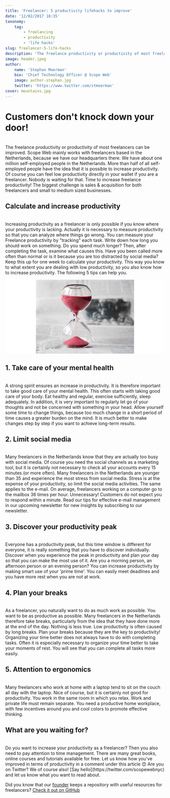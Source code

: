 ```yaml
---
title: 'Freelancer: 5 productivity lifehacks to improve'
date: '12/02/2017 18:35'
taxonomy:
    tag:
        - freelancing
        - productivity
        - 'life hacks'
slug: freelancer-5-life-hacks
description: 'The freelance productivity or productivity of most freelancers can be improved.'
image: header.jpeg
author:
    name: 'Stephan Moerman'
    bio: 'Chief Technology Officer @ Scope Web'
    image: author-stephan.jpg
    twitter: 'https://www.twitter.com/stmoerman'
cover: mountains.jpg
---
```


# Customers don't knock down your door!
<br>
The freelance productivity or productivity of most freelancers can be improved. Scope Web mainly works with freelancers based in the Netherlands, because we have our headquarters there. We have about one million self-employed people in the Netherlands. More than half of all self-employed people have the idea that it is possible to increase productivity. Of course you can feel low productivity directly in your wallet if you are a freelancer. Nobody is waiting for that. Time to increase freelance productivity! The biggest challenge is sales & acquisition for both freelancers and small to medium sized businesses.

## Calculate and increase productivity
<br>
Increasing productivity as a freelancer is only possible if you know where your productivity is lacking. Actually it is necessary to measure productivity so that you can analyze where things go wrong. You can measure your Freelance productivity by "tracking" each task. Write down how long you should work on something. Do you spend much longer? Then, after completing the task, examine what causes this. Have you been called more often than normal or is it because you are too distracted by social media? Keep this up for one week to calculate your productivity. This way you know to what extent you are dealing with low productivity, so you also know how to increase productivity. The following 5 tips can help you.

![Do not be busy - be productive.](a1-time-management.png)

## 1. Take care of your mental health
<br>
A strong spirit ensures an increase in productivity. It is therefore important to take good care of your mental health. This often starts with taking good care of your body. Eat healthy and regular, exercise sufficiently, sleep adequately. In addition, it is very important to regularly let go of your thoughts and not be concerned with something in your head. Allow yourself some time to change things, because too much change in a short period of time causes a greater burden on the mind. It is much better to make changes step by step if you want to achieve long-term results.

## 2. Limit social media
<br>
Many freelancers in the Netherlands know that they are actually too busy with social media. Of course you need the social channels as a marketing tool, but it is certainly not necessary to check all your accounts every 15 minutes (or more often). Many freelancers in the Netherlands are younger than 35 and experience the most stress from social media. Stress is at the expense of your productivity, so limit the social media activities. The same applies to the e-mail. On average, freelancers working on a computer go to the mailbox 36 times per hour. Unnecessary! Customers do not expect you to respond within a minute. Read our tips for effective e-mail management in our upcoming newsletter for new insights by subscribing to our newsletter.

## 3. Discover your productivity peak
<br>
Everyone has a productivity peak, but this time window is different for everyone, it is really something that you have to discover individually. Discover when you experience the peak in productivity and plan your day so that you can make the most use of it. Are you a morning person, an afternoon person or an evening person? You can increase productivity by making smart use of your 'prime time'. You can easily meet deadlines and you have more rest when you are not at work.

## 4. Plan your breaks
<br>
As a freelancer, you naturally want to do as much work as possible. You want to be as productive as possible. Many freelancers in the Netherlands therefore take breaks, particularly from the idea that they have done more at the end of the day. Nothing is less true. Low productivity is often caused by long breaks. Plan your breaks because they are the key to productivity! Organizing your time better does not always have to do with completing tasks. Often it is especially necessary to organize your time better to take your moments of rest. You will see that you can complete all tasks more easily.

## 5. Attention to ergonomics
<br>
Many freelancers who work at home with a laptop tend to sit on the couch all day with the laptop. Nice of course, but it is certainly not good for productivity. You work in the same room in which you relax. Work and private life must remain separate. You need a productive home workplace, with few incentives around you and cool colors to promote effective thinking.

## What are you waiting for?
<br>
Do you want to increase your productivity as a freelancer? Then you also need to pay attention to time management. There are many great books, online courses and tutorials available for free. Let us know how you've improved in terms of productivity in a comment under this article 😊 Are you on Twitter? We of course also! [Say hello](https://twitter.com/scopewebnyc) and let us know what you want to read about.

Did you know that our [founder](https://www.twitter.com/stmoerman) keeps a repository with useful resources for freelancers? [Check it out on GitHub](https://www.github.com/stmoerman/freelance-kickstart)
